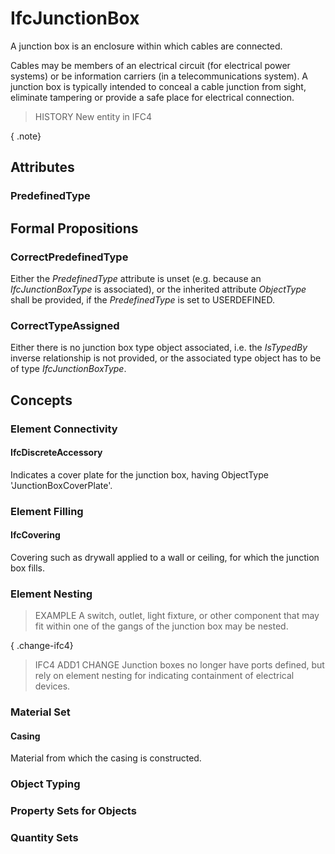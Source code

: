 # IfcJunctionBox

A junction box is an enclosure within which cables are connected.
<!-- end of short definition -->

Cables may be members of an electrical circuit (for electrical power systems) or be information carriers (in a telecommunications system). A junction box is typically intended to conceal a cable junction from sight, eliminate tampering or provide a safe place for electrical connection.

> HISTORY New entity in IFC4

{ .note}
>

## Attributes

### PredefinedType


## Formal Propositions

### CorrectPredefinedType
Either the _PredefinedType_ attribute is unset (e.g. because an _IfcJunctionBoxType_ is associated), or the inherited attribute _ObjectType_ shall be provided, if the _PredefinedType_ is set to USERDEFINED.

### CorrectTypeAssigned
Either there is no junction box type object associated, i.e. the _IsTypedBy_ inverse relationship is not provided, or the associated type object has to be of type _IfcJunctionBoxType_.

## Concepts

### Element Connectivity



#### IfcDiscreteAccessory

Indicates a cover plate for the junction box, having ObjectType 'JunctionBoxCoverPlate'.

### Element Filling



#### IfcCovering

Covering such as drywall applied to a wall or ceiling, for which the junction box fills.

### Element Nesting

> EXAMPLE A switch, outlet, light fixture, or other component that may fit within one of the gangs of the junction box may be nested.

{ .change-ifc4}
> IFC4 ADD1 CHANGE Junction boxes no longer have ports defined, but rely on element nesting for indicating containment of electrical devices.

### Material Set



#### Casing

Material from which the casing is constructed.

### Object Typing



### Property Sets for Objects



### Quantity Sets



